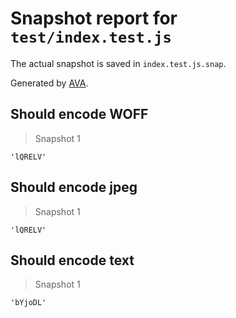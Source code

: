 # Snapshot report for `test/index.test.js`

The actual snapshot is saved in `index.test.js.snap`.

Generated by [AVA](https://ava.li).

## Should encode WOFF

> Snapshot 1

    'lQRELV'

## Should encode jpeg

> Snapshot 1

    'lQRELV'

## Should encode text

> Snapshot 1

    'bYjoDL'
